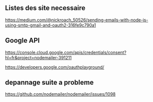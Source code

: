 ## Listes des site necessaire 
https://medium.com/@nickroach_50526/sending-emails-with-node-js-using-smtp-gmail-and-oauth2-316fe9c790a1


## Google API
https://console.cloud.google.com/apis/credentials/consent?hl=fr&project=nodemailer-391211

https://developers.google.com/oauthplayground/

## depannage suite a probleme
https://github.com/nodemailer/nodemailer/issues/1098

